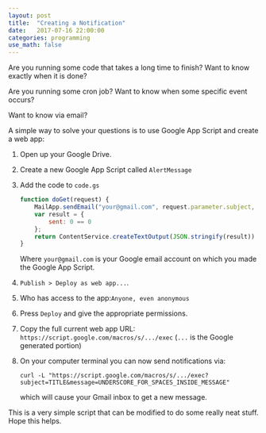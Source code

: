 ```yaml
---
layout: post
title:  "Creating a Notification"
date:   2017-07-16 22:00:00
categories: programming
use_math: false
---
```


Are you running some code that takes a long time to finish? Want to know exactly when it is done? 

Are you running some cron job? Want to know when some specific event occurs?

Want to know via email?



A simple way to solve your questions is to use Google App Script and create a web app:

1. Open up your Google Drive.

2. Create a new Google App Script called `AlertMessage`

3. Add the code to `code.gs`   
	```javascript
	function doGet(request) {
		MailApp.sendEmail("your@gmail.com", request.parameter.subject, request.parameter.message);
		var result = {
			sent: 0 == 0
		};
		return ContentService.createTextOutput(JSON.stringify(result))
	}
	```

   Where `your@gmail.com` is your Google email account on which you made the Google App Script.

4. `Publish > Deploy as web app...`.

5. Who has access to the app:`Anyone, even anonymous`

6. Press `Deploy` and give the appropriate permissions.

7. Copy the full current web app URL: `https://script.google.com/macros/s/.../exec` (`...` is the Google generated portion)

8. On your computer terminal you can now send notifications via:  
	```
	curl -L "https://script.google.com/macros/s/.../exec?subject=TITLE&message=UNDERSCORE_FOR_SPACES_INSIDE_MESSAGE"
	```
	which will cause your Gmail inbox to get a new message.



This is a very simple script that can be modified to do some really neat stuff. Hope this helps.

